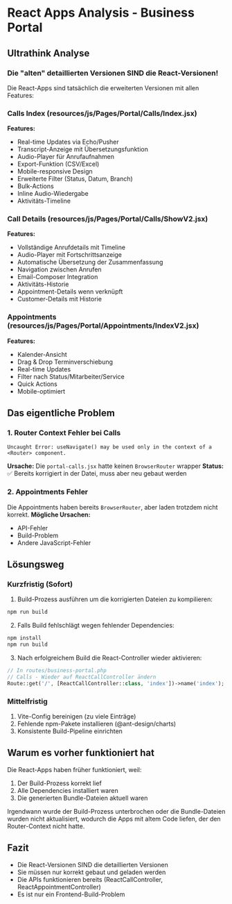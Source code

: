 # React Apps Analysis - Business Portal

## Ultrathink Analyse

### Die "alten" detaillierten Versionen SIND die React-Versionen!

Die React-Apps sind tatsächlich die erweiterten Versionen mit allen Features:

### Calls Index (resources/js/Pages/Portal/Calls/Index.jsx)
**Features:**
- Real-time Updates via Echo/Pusher
- Transcript-Anzeige mit Übersetzungsfunktion
- Audio-Player für Anrufaufnahmen
- Export-Funktion (CSV/Excel)
- Mobile-responsive Design
- Erweiterte Filter (Status, Datum, Branch)
- Bulk-Actions
- Inline Audio-Wiedergabe
- Aktivitäts-Timeline

### Call Details (resources/js/Pages/Portal/Calls/ShowV2.jsx)
**Features:**
- Vollständige Anrufdetails mit Timeline
- Audio-Player mit Fortschrittsanzeige
- Automatische Übersetzung der Zusammenfassung
- Navigation zwischen Anrufen
- Email-Composer Integration
- Aktivitäts-Historie
- Appointment-Details wenn verknüpft
- Customer-Details mit Historie

### Appointments (resources/js/Pages/Portal/Appointments/IndexV2.jsx)
**Features:**
- Kalender-Ansicht
- Drag & Drop Terminverschiebung
- Real-time Updates
- Filter nach Status/Mitarbeiter/Service
- Quick Actions
- Mobile-optimiert

## Das eigentliche Problem

### 1. Router Context Fehler bei Calls
```
Uncaught Error: useNavigate() may be used only in the context of a <Router> component.
```

**Ursache:** Die `portal-calls.jsx` hatte keinen `BrowserRouter` wrapper
**Status:** ✅ Bereits korrigiert in der Datei, muss aber neu gebaut werden

### 2. Appointments Fehler
Die Appointments haben bereits `BrowserRouter`, aber laden trotzdem nicht korrekt.
**Mögliche Ursachen:**
- API-Fehler
- Build-Problem
- Andere JavaScript-Fehler

## Lösungsweg

### Kurzfristig (Sofort)
1. Build-Prozess ausführen um die korrigierten Dateien zu kompilieren:
```bash
npm run build
```

2. Falls Build fehlschlägt wegen fehlender Dependencies:
```bash
npm install
npm run build
```

3. Nach erfolgreichem Build die React-Controller wieder aktivieren:
```php
// In routes/business-portal.php
// Calls - Wieder auf ReactCallController ändern
Route::get('/', [ReactCallController::class, 'index'])->name('index');
```

### Mittelfristig
1. Vite-Config bereinigen (zu viele Einträge)
2. Fehlende npm-Pakete installieren (@ant-design/charts)
3. Konsistente Build-Pipeline einrichten

## Warum es vorher funktioniert hat

Die React-Apps haben früher funktioniert, weil:
1. Der Build-Prozess korrekt lief
2. Alle Dependencies installiert waren
3. Die generierten Bundle-Dateien aktuell waren

Irgendwann wurde der Build-Prozess unterbrochen oder die Bundle-Dateien wurden nicht aktualisiert, wodurch die Apps mit altem Code liefen, der den Router-Context nicht hatte.

## Fazit

- Die React-Versionen SIND die detaillierten Versionen
- Sie müssen nur korrekt gebaut und geladen werden
- Die APIs funktionieren bereits (ReactCallController, ReactAppointmentController)
- Es ist nur ein Frontend-Build-Problem